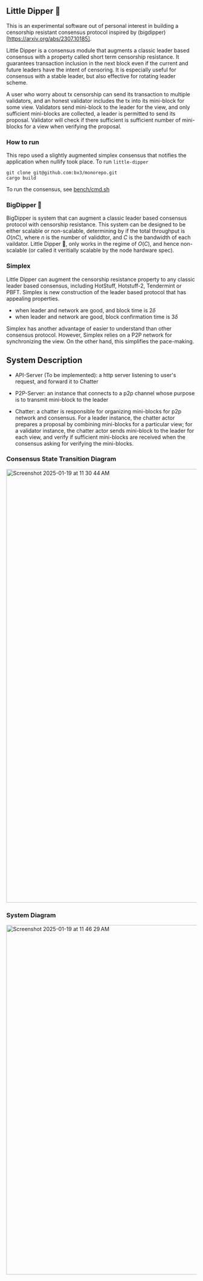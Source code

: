 ## Little Dipper   🥄

This is an experimental software out of personal interest in building a censorship resistant consensus protocol inspired by (bigdipper)[https://arxiv.org/abs/2307.10185].

Little Dipper is a consensus module that augments a classic leader based consensus with a property called short term censorship resistance. It guarantees transaction inclusion in the next block even if the current and future leaders have the intent of censoring. It is especially useful for consensus with a stable leader, but also effective for rotating leader scheme.

A user who worry about tx censorship can send its transaction to multiple validators, and an honest validator includes the tx into its mini-block for some view. Validators send mini-block to the leader for the view, and only sufficient mini-blocks are collected, a leader is permitted to send its proposal. Validator will check if there sufficient is sufficient number of mini-blocks for a view when verifying the proposal.

### How to run
This repo used a slightly augmented simplex consensus that notifies the application when nullify took place. To run `little-dipper` 
```
git clone git@github.com:bx3/monorepo.git
cargo build
```

To run the consensus, see [bench/cmd.sh](https://github.com/bx3/little-dipper/blob/master/bench/cmd.sh)

### BigDipper :milky_way:

BigDipper is system that can augment a classic leader based consensus protocol with censorship resistance. This system can be designed to be either scalable or non-scalable, determining by if the total throughput is $O(nC)$, where $n$ is the number of validdtor, and $C$ is the bandwidth of each vaildator. Little Dipper 🥄, only works in the regime of $O(C)$, and hence non-scalable (or called it veritially scalable by the node hardware spec).

### Simplex

Little Dipper can augment the censorship resistance property to any classic leader based consensus, including HotStuff, Hotstuff-2, Tendermint or PBFT. Simplex is new construction of the leader based protocol that has appealing properties. 
- when leader and network are good, and block time is $2\delta$
- when leader and network are good, block confirmation time is $3\delta$

Simplex has another advantage of easier to understand than other consensus protocol. However, Simplex relies on a P2P network for synchronizing the view. On the other hand, this simplifies the pace-making. 


## System Description

- API-Server (To be implemented): a http server listening to user's request, and forward it to Chatter

- P2P-Server: an instance that connects to a p2p channel whose purpose is to transmit mini-block to the leader

- Chatter: a chatter is responsible for organizing mini-blocks for p2p network and consensus. For a leader instance, the chatter actor prepares a proposal by combining mini-blocks for a particular view; for a validator instance, the chatter actor sends mini-block to the leader for each view, and verify if sufficient mini-blocks are received when the consensus asking for verifying the mini-blocks.

### Consensus State Transition Diagram
<img width="1146" alt="Screenshot 2025-01-19 at 11 30 44 AM" src="https://github.com/user-attachments/assets/cd6ed7c8-0956-4695-9dca-6d669c8a0ec1" />

### System Diagram
<img width="924" alt="Screenshot 2025-01-19 at 11 46 29 AM" src="https://github.com/user-attachments/assets/cfeaca31-4720-4133-8f7f-3be71c221b5c" />

